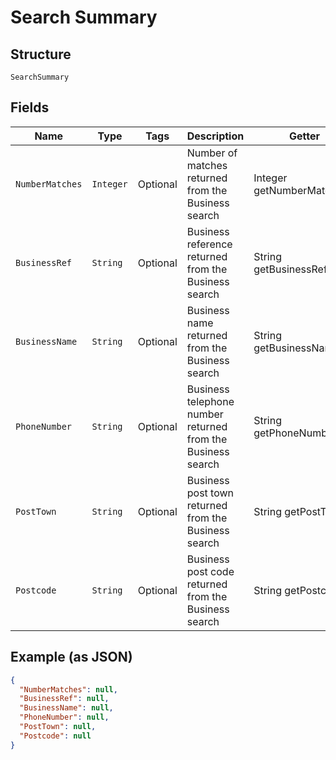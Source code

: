 
# Search Summary

## Structure

`SearchSummary`

## Fields

| Name | Type | Tags | Description | Getter | Setter |
|  --- | --- | --- | --- | --- | --- |
| `NumberMatches` | `Integer` | Optional | Number of matches returned from the Business search | Integer getNumberMatches() | setNumberMatches(Integer numberMatches) |
| `BusinessRef` | `String` | Optional | Business reference returned from the Business search | String getBusinessRef() | setBusinessRef(String businessRef) |
| `BusinessName` | `String` | Optional | Business name returned from the Business search | String getBusinessName() | setBusinessName(String businessName) |
| `PhoneNumber` | `String` | Optional | Business telephone number returned from the Business search | String getPhoneNumber() | setPhoneNumber(String phoneNumber) |
| `PostTown` | `String` | Optional | Business post town returned from the Business search | String getPostTown() | setPostTown(String postTown) |
| `Postcode` | `String` | Optional | Business post code returned from the Business search | String getPostcode() | setPostcode(String postcode) |

## Example (as JSON)

```json
{
  "NumberMatches": null,
  "BusinessRef": null,
  "BusinessName": null,
  "PhoneNumber": null,
  "PostTown": null,
  "Postcode": null
}
```


